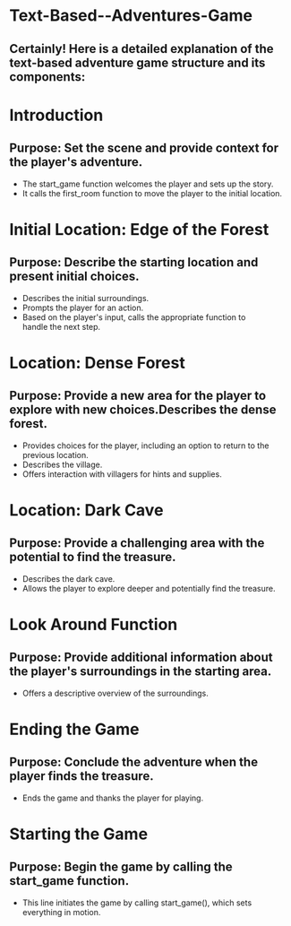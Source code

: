 # Text-Based--Adventures-Game
## Certainly! Here is a detailed explanation of the text-based adventure game structure and its components:
# Introduction
## Purpose: Set the scene and provide context for the player's adventure.
   - The start_game function welcomes the player and sets up the story.
   - It calls the first_room function to move the player to the initial location.
# Initial Location: Edge of the Forest
## Purpose: Describe the starting location and present initial choices.
  - Describes the initial surroundings.
  - Prompts the player for an action.
  - Based on the player's input, calls the appropriate function to handle the next step.
# Location: Dense Forest
## Purpose: Provide a new area for the player to explore with new choices.Describes the dense forest.
  - Provides choices for the player, including an option to return to the previous location.
  - Describes the village.
  - Offers interaction with villagers for hints and supplies.
# Location: Dark Cave
## Purpose: Provide a challenging area with the potential to find the treasure.
  - Describes the dark cave.
  - Allows the player to explore deeper and potentially find the treasure.
# Look Around Function
## Purpose: Provide additional information about the player's surroundings in the starting area.
 - Offers a descriptive overview of the surroundings.
# Ending the Game
## Purpose: Conclude the adventure when the player finds the treasure.
  - Ends the game and thanks the player for playing.
# Starting the Game
## Purpose: Begin the game by calling the start_game function.
- This line initiates the game by calling start_game(), which sets everything in motion.
